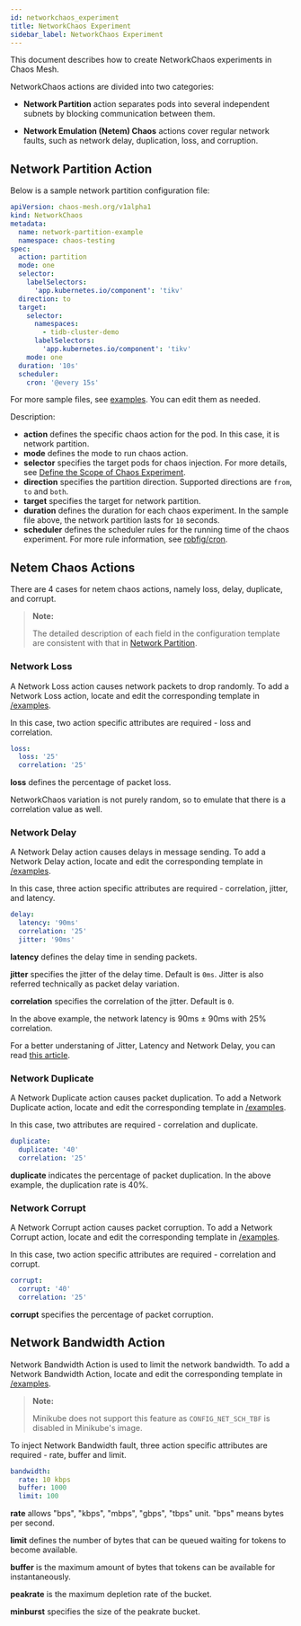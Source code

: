 ```yaml
---
id: networkchaos_experiment
title: NetworkChaos Experiment
sidebar_label: NetworkChaos Experiment
---
```


This document describes how to create NetworkChaos experiments in Chaos Mesh.

NetworkChaos actions are divided into two categories:

- **Network Partition** action separates pods into several independent subnets by blocking communication between them.

- **Network Emulation (Netem) Chaos** actions cover regular network faults, such as network delay, duplication, loss, and corruption.

## Network Partition Action

Below is a sample network partition configuration file:

```yaml
apiVersion: chaos-mesh.org/v1alpha1
kind: NetworkChaos
metadata:
  name: network-partition-example
  namespace: chaos-testing
spec:
  action: partition
  mode: one
  selector:
    labelSelectors:
      'app.kubernetes.io/component': 'tikv'
  direction: to
  target:
    selector:
      namespaces:
        - tidb-cluster-demo
      labelSelectors:
        'app.kubernetes.io/component': 'tikv'
    mode: one
  duration: '10s'
  scheduler:
    cron: '@every 15s'
```

For more sample files, see [examples](https://github.com/chaos-mesh/chaos-mesh/tree/master/examples). You can edit them as needed.

Description:

- **action** defines the specific chaos action for the pod. In this case, it is network partition.
- **mode** defines the mode to run chaos action.
- **selector** specifies the target pods for chaos injection. For more details, see [Define the Scope of Chaos Experiment](experiment_scope.md).
- **direction** specifies the partition direction. Supported directions are `from`, `to` and `both`.
- **target** specifies the target for network partition.
- **duration** defines the duration for each chaos experiment. In the sample file above, the network partition lasts for `10` seconds.
- **scheduler** defines the scheduler rules for the running time of the chaos experiment. For more rule information, see [robfig/cron](https://godoc.org/github.com/robfig/cron).

## Netem Chaos Actions

There are 4 cases for netem chaos actions, namely loss, delay, duplicate, and corrupt.

> **Note:**
> 
> The detailed description of each field in the configuration template are consistent with that in [Network Partition](#network-partition-action).

### Network Loss

A Network Loss action causes network packets to drop randomly. To add a Network Loss action, locate and edit the corresponding template in [/examples](https://github.com/chaos-mesh/chaos-mesh/blob/master/examples/network-loss-example.yaml).

In this case, two action specific attributes are required - loss and correlation.

```yaml
loss:
  loss: '25'
  correlation: '25'
```

**loss** defines the percentage of packet loss.

NetworkChaos variation is not purely random, so to emulate that there is a correlation value as well.

### Network Delay

A Network Delay action causes delays in message sending. To add a Network Delay action, locate and edit the corresponding template in [/examples](https://github.com/chaos-mesh/chaos-mesh/blob/master/examples/network-delay-example.yaml).

In this case, three action specific attributes are required - correlation, jitter, and latency.

```yaml
delay:
  latency: '90ms'
  correlation: '25'
  jitter: '90ms'
```

**latency** defines the delay time in sending packets.

**jitter** specifies the jitter of the delay time. Default is `0ms`. Jitter is also referred technically as packet delay variation.

**correlation** specifies the correlation of the jitter. Default is `0`.

In the above example, the network latency is 90ms ± 90ms with 25% correlation.

For a better understaning of Jitter, Latency and Network Delay, you can read [this article](https://www.speedcheck.org/wiki/jitter/).

### Network Duplicate

A Network Duplicate action causes packet duplication. To add a Network Duplicate action, locate and edit the corresponding template in [/examples](https://github.com/chaos-mesh/chaos-mesh/blob/master/examples/network-duplicate-example.yaml).

In this case, two attributes are required - correlation and duplicate.

```yaml
duplicate:
  duplicate: '40'
  correlation: '25'
```

**duplicate** indicates the percentage of packet duplication. In the above example, the duplication rate is 40%.

### Network Corrupt

A Network Corrupt action causes packet corruption. To add a Network Corrupt action, locate and edit the corresponding template in [/examples](https://github.com/chaos-mesh/chaos-mesh/blob/master/examples/network-corrupt-example.yaml).

In this case, two action specific attributes are required - correlation and corrupt.

```yaml
corrupt:
  corrupt: '40'
  correlation: '25'
```

**corrupt** specifies the percentage of packet corruption.

## Network Bandwidth Action

Network Bandwidth Action is used to limit the network bandwidth. To add a Network Bandwidth Action, locate and edit the corresponding template in [/examples](https://github.com/chaos-mesh/chaos-mesh/blob/master/examples/network-bandwidth-example.yaml).

> **Note:**
> 
> Minikube does not support this feature as `CONFIG_NET_SCH_TBF` is disabled in Minikube's image.

To inject Network Bandwidth fault, three action specific attributes are required - rate, buffer and limit.

```yaml
bandwidth:
  rate: 10 kbps
  buffer: 1000
  limit: 100
```

**rate** allows "bps", "kbps", "mbps", "gbps", "tbps" unit. "bps" means bytes per second.

**limit** defines the number of bytes that can be queued waiting for tokens to become available.

**buffer** is the maximum amount of bytes that tokens can be available for instantaneously.

**peakrate** is the maximum depletion rate of the bucket.

**minburst** specifies the size of the peakrate bucket.
